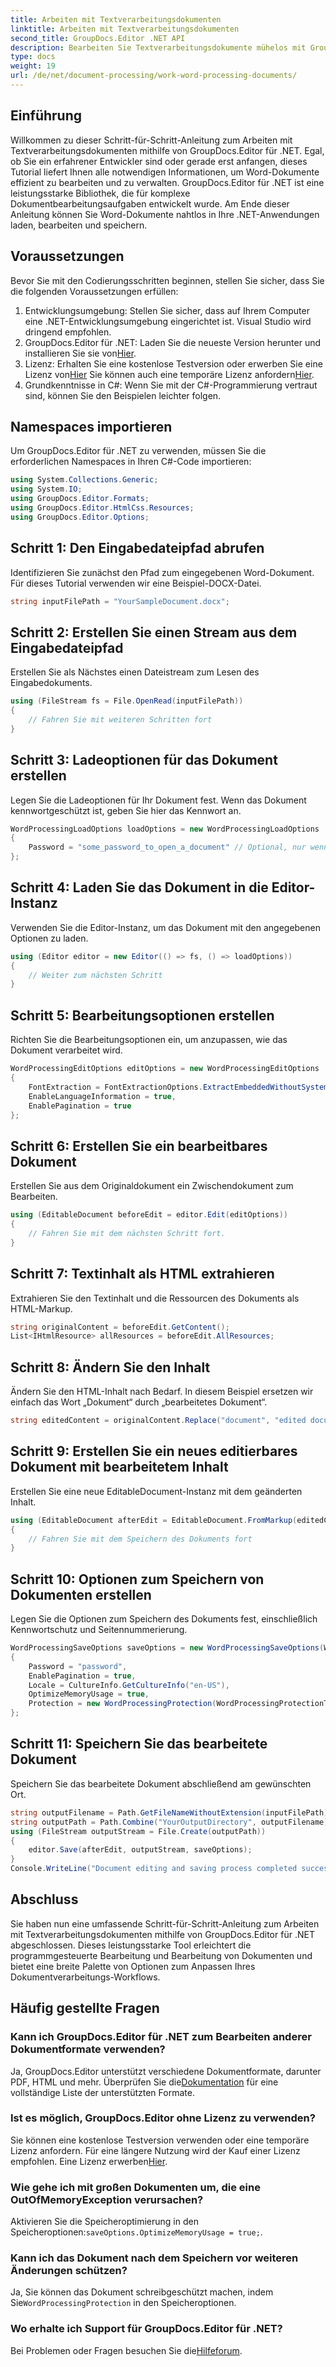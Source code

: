 ```yaml
---
title: Arbeiten mit Textverarbeitungsdokumenten
linktitle: Arbeiten mit Textverarbeitungsdokumenten
second_title: GroupDocs.Editor .NET API
description: Bearbeiten Sie Textverarbeitungsdokumente mühelos mit GroupDocs.Editor für .NET. Folgen Sie unserem ausführlichen Schritt-für-Schritt-Tutorial, um Ihre Fähigkeiten im Dokumentenmanagement zu verbessern.
type: docs
weight: 19
url: /de/net/document-processing/work-word-processing-documents/
---
```

## Einführung
Willkommen zu dieser Schritt-für-Schritt-Anleitung zum Arbeiten mit Textverarbeitungsdokumenten mithilfe von GroupDocs.Editor für .NET. Egal, ob Sie ein erfahrener Entwickler sind oder gerade erst anfangen, dieses Tutorial liefert Ihnen alle notwendigen Informationen, um Word-Dokumente effizient zu bearbeiten und zu verwalten. GroupDocs.Editor für .NET ist eine leistungsstarke Bibliothek, die für komplexe Dokumentbearbeitungsaufgaben entwickelt wurde. Am Ende dieser Anleitung können Sie Word-Dokumente nahtlos in Ihre .NET-Anwendungen laden, bearbeiten und speichern.
## Voraussetzungen
Bevor Sie mit den Codierungsschritten beginnen, stellen Sie sicher, dass Sie die folgenden Voraussetzungen erfüllen:
1. Entwicklungsumgebung: Stellen Sie sicher, dass auf Ihrem Computer eine .NET-Entwicklungsumgebung eingerichtet ist. Visual Studio wird dringend empfohlen.
2.  GroupDocs.Editor für .NET: Laden Sie die neueste Version herunter und installieren Sie sie von[Hier](https://releases.groupdocs.com/editor/net/).
3.  Lizenz: Erhalten Sie eine kostenlose Testversion oder erwerben Sie eine Lizenz von[Hier](https://purchase.groupdocs.com/buy) Sie können auch eine temporäre Lizenz anfordern[Hier](https://purchase.groupdocs.com/temporary-license/).
4. Grundkenntnisse in C#: Wenn Sie mit der C#-Programmierung vertraut sind, können Sie den Beispielen leichter folgen.
## Namespaces importieren
Um GroupDocs.Editor für .NET zu verwenden, müssen Sie die erforderlichen Namespaces in Ihren C#-Code importieren:
```csharp
using System.Collections.Generic;
using System.IO;
using GroupDocs.Editor.Formats;
using GroupDocs.Editor.HtmlCss.Resources;
using GroupDocs.Editor.Options;
```
## Schritt 1: Den Eingabedateipfad abrufen
Identifizieren Sie zunächst den Pfad zum eingegebenen Word-Dokument. Für dieses Tutorial verwenden wir eine Beispiel-DOCX-Datei.
```csharp
string inputFilePath = "YourSampleDocument.docx";
```
## Schritt 2: Erstellen Sie einen Stream aus dem Eingabedateipfad
Erstellen Sie als Nächstes einen Dateistream zum Lesen des Eingabedokuments.
```csharp
using (FileStream fs = File.OpenRead(inputFilePath))
{
    // Fahren Sie mit weiteren Schritten fort
}
```
## Schritt 3: Ladeoptionen für das Dokument erstellen
Legen Sie die Ladeoptionen für Ihr Dokument fest. Wenn das Dokument kennwortgeschützt ist, geben Sie hier das Kennwort an. 
```csharp
WordProcessingLoadOptions loadOptions = new WordProcessingLoadOptions
{
    Password = "some_password_to_open_a_document" // Optional, nur wenn das Dokument geschützt ist
};
```
## Schritt 4: Laden Sie das Dokument in die Editor-Instanz
Verwenden Sie die Editor-Instanz, um das Dokument mit den angegebenen Optionen zu laden.
```csharp
using (Editor editor = new Editor(() => fs, () => loadOptions))
{
    // Weiter zum nächsten Schritt
}
```
## Schritt 5: Bearbeitungsoptionen erstellen
Richten Sie die Bearbeitungsoptionen ein, um anzupassen, wie das Dokument verarbeitet wird.
```csharp
WordProcessingEditOptions editOptions = new WordProcessingEditOptions
{
    FontExtraction = FontExtractionOptions.ExtractEmbeddedWithoutSystem,
    EnableLanguageInformation = true,
    EnablePagination = true
};
```
## Schritt 6: Erstellen Sie ein bearbeitbares Dokument
Erstellen Sie aus dem Originaldokument ein Zwischendokument zum Bearbeiten.
```csharp
using (EditableDocument beforeEdit = editor.Edit(editOptions))
{
    // Fahren Sie mit dem nächsten Schritt fort.
}
```
## Schritt 7: Textinhalt als HTML extrahieren
Extrahieren Sie den Textinhalt und die Ressourcen des Dokuments als HTML-Markup.
```csharp
string originalContent = beforeEdit.GetContent();
List<IHtmlResource> allResources = beforeEdit.AllResources;
```
## Schritt 8: Ändern Sie den Inhalt
Ändern Sie den HTML-Inhalt nach Bedarf. In diesem Beispiel ersetzen wir einfach das Wort „Dokument“ durch „bearbeitetes Dokument“.
```csharp
string editedContent = originalContent.Replace("document", "edited document");
```
## Schritt 9: Erstellen Sie ein neues editierbares Dokument mit bearbeitetem Inhalt
Erstellen Sie eine neue EditableDocument-Instanz mit dem geänderten Inhalt.
```csharp
using (EditableDocument afterEdit = EditableDocument.FromMarkup(editedContent, allResources))
{
    // Fahren Sie mit dem Speichern des Dokuments fort
}
```
## Schritt 10: Optionen zum Speichern von Dokumenten erstellen
Legen Sie die Optionen zum Speichern des Dokuments fest, einschließlich Kennwortschutz und Seitennummerierung.
```csharp
WordProcessingSaveOptions saveOptions = new WordProcessingSaveOptions(WordProcessingFormats.Docm)
{
    Password = "password",
    EnablePagination = true,
    Locale = CultureInfo.GetCultureInfo("en-US"),
    OptimizeMemoryUsage = true,
    Protection = new WordProcessingProtection(WordProcessingProtectionType.ReadOnly, "write_password")
};
```
## Schritt 11: Speichern Sie das bearbeitete Dokument
Speichern Sie das bearbeitete Dokument abschließend am gewünschten Ort.
```csharp
string outputFilename = Path.GetFileNameWithoutExtension(inputFilePath) + ".docm";
string outputPath = Path.Combine("YourOutputDirectory", outputFilename);
using (FileStream outputStream = File.Create(outputPath))
{
    editor.Save(afterEdit, outputStream, saveOptions);
}
Console.WriteLine("Document editing and saving process completed successfully.");
```
## Abschluss
Sie haben nun eine umfassende Schritt-für-Schritt-Anleitung zum Arbeiten mit Textverarbeitungsdokumenten mithilfe von GroupDocs.Editor für .NET abgeschlossen. Dieses leistungsstarke Tool erleichtert die programmgesteuerte Bearbeitung und Bearbeitung von Dokumenten und bietet eine breite Palette von Optionen zum Anpassen Ihres Dokumentverarbeitungs-Workflows.
## Häufig gestellte Fragen
### Kann ich GroupDocs.Editor für .NET zum Bearbeiten anderer Dokumentformate verwenden?
 Ja, GroupDocs.Editor unterstützt verschiedene Dokumentformate, darunter PDF, HTML und mehr. Überprüfen Sie die[Dokumentation](https://reference.groupdocs.com/editor/net/) für eine vollständige Liste der unterstützten Formate.
### Ist es möglich, GroupDocs.Editor ohne Lizenz zu verwenden?
 Sie können eine kostenlose Testversion verwenden oder eine temporäre Lizenz anfordern. Für eine längere Nutzung wird der Kauf einer Lizenz empfohlen. Eine Lizenz erwerben[Hier](https://purchase.groupdocs.com/buy).
### Wie gehe ich mit großen Dokumenten um, die eine OutOfMemoryException verursachen?
 Aktivieren Sie die Speicheroptimierung in den Speicheroptionen:`saveOptions.OptimizeMemoryUsage = true;`.
### Kann ich das Dokument nach dem Speichern vor weiteren Änderungen schützen?
 Ja, Sie können das Dokument schreibgeschützt machen, indem Sie`WordProcessingProtection` in den Speicheroptionen.
### Wo erhalte ich Support für GroupDocs.Editor für .NET?
 Bei Problemen oder Fragen besuchen Sie die[Hilfeforum](https://forum.groupdocs.com/c/editor/20).